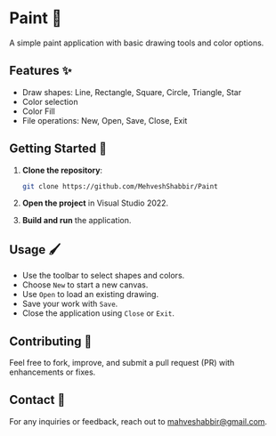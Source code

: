 
# Paint 🎨

A simple paint application with basic drawing tools and color options.

## Features ✨
- Draw shapes: Line, Rectangle, Square, Circle, Triangle, Star
- Color selection
- Color Fill
- File operations: New, Open, Save, Close, Exit

## Getting Started 🚀

1. **Clone the repository**:
   ```bash
   git clone https://github.com/MehveshShabbir/Paint
   ```

2. **Open the project** in Visual Studio 2022.

3. **Build and run** the application.

## Usage 🖌️

- Use the toolbar to select shapes and colors.
- Choose `New` to start a new canvas.
- Use `Open` to load an existing drawing.
- Save your work with `Save`.
- Close the application using `Close` or `Exit`.

## Contributing 🤝

Feel free to fork, improve, and submit a pull request (PR) with enhancements or fixes.

## Contact 📧

For any inquiries or feedback, reach out to [mahveshabbir@gmail.com](mailto:mahveshabbir@gmail.com).

